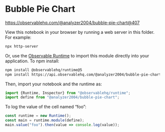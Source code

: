 # Bubble Pie Chart

https://observablehq.com/@analyzer2004/bubble-pie-chart@407

View this notebook in your browser by running a web server in this folder. For
example:

~~~sh
npx http-server
~~~

Or, use the [Observable Runtime](https://github.com/observablehq/runtime) to
import this module directly into your application. To npm install:

~~~sh
npm install @observablehq/runtime@5
npm install https://api.observablehq.com/@analyzer2004/bubble-pie-chart@407.tgz?v=3
~~~

Then, import your notebook and the runtime as:

~~~js
import {Runtime, Inspector} from "@observablehq/runtime";
import define from "@analyzer2004/bubble-pie-chart";
~~~

To log the value of the cell named “foo”:

~~~js
const runtime = new Runtime();
const main = runtime.module(define);
main.value("foo").then(value => console.log(value));
~~~
